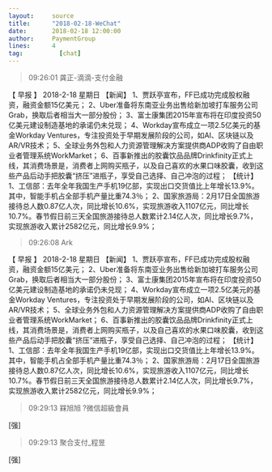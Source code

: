 ```yaml
---
layout:     source 
title:      "2018-02-18-WeChat"
date:       2018-02-18 12:00:00
author:     PaymentGroup
lines:      4 
tag:		  [chat]
---
```

> 09:26:01  龚正-滴滴-支付金融  
   
【 早报 】 2018-2-18  星期日  【新闻】 1、贾跃亭宣布，FF已成功完成股权融资，融资金额15亿美元；  2、Uber准备将东南亚业务出售给新加坡打车服务公司Grab，换取后者相当大一部分股份；  3、富士康集团2015年宣布将在印度投资50亿美元建设制造基地的承诺仍未兑现；  4、Workday宣布成立一项2.5亿美元的基金Workday Ventures，专注投资处于早期发展阶段的公司，如AI、区块链以及AR/VR技术；  5、全球业务外包和人力资源管理解决方案提供商ADP收购了自由职业者管理系统WorkMarket；  6、百事新推出的胶囊饮品品牌Drinkfinity正式上线，其消费场景是，消费者上网购买瓶子，以及自己喜欢的水果口味胶囊，收到这些产品后动手把胶囊“挤压”进瓶子，享受自己选择、自己冲泡的过程；  【统计】 1、工信部：去年全年我国生产手机19亿部，实现出口交货值比上年增长13.9%。其中，智能手机占全部手机产量比重74.3％；  2、国家旅游局：2月17日全国旅游接待总人数0.87亿人次，同比增长10.6%，实现旅游收入1107亿元，同比增长10.7%。春节假日前三天全国旅游接待总人数累计2.14亿人次，同比增长9.7%，实现旅游收入累计2582亿元，同比增长9.9%；  
   
> 09:26:08  Ark  
   
【 早报 】 2018-2-18  星期日  【新闻】 1、贾跃亭宣布，FF已成功完成股权融资，融资金额15亿美元；  2、Uber准备将东南亚业务出售给新加坡打车服务公司Grab，换取后者相当大一部分股份；  3、富士康集团2015年宣布将在印度投资50亿美元建设制造基地的承诺仍未兑现；  4、Workday宣布成立一项2.5亿美元的基金Workday Ventures，专注投资处于早期发展阶段的公司，如AI、区块链以及AR/VR技术；  5、全球业务外包和人力资源管理解决方案提供商ADP收购了自由职业者管理系统WorkMarket；  6、百事新推出的胶囊饮品品牌Drinkfinity正式上线，其消费场景是，消费者上网购买瓶子，以及自己喜欢的水果口味胶囊，收到这些产品后动手把胶囊“挤压”进瓶子，享受自己选择、自己冲泡的过程；  【统计】 1、工信部：去年全年我国生产手机19亿部，实现出口交货值比上年增长13.9%。其中，智能手机占全部手机产量比重74.3％；  2、国家旅游局：2月17日全国旅游接待总人数0.87亿人次，同比增长10.6%，实现旅游收入1107亿元，同比增长10.7%。春节假日前三天全国旅游接待总人数累计2.14亿人次，同比增长9.7%，实现旅游收入累计2582亿元，同比增长9.9%；  
   
> 09:29:13  槑旭旭 ?微信超級會員  
   
[强]  
   
> 09:29:13  聚合支付_程昱  
   
[强]  
   

